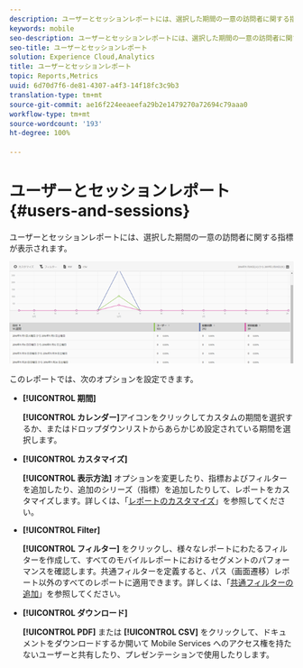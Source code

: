 ```yaml
---
description: ユーザーとセッションレポートには、選択した期間の一意の訪問者に関する指標が表示されます。
keywords: mobile
seo-description: ユーザーとセッションレポートには、選択した期間の一意の訪問者に関する指標が表示されます。
seo-title: ユーザーとセッションレポート
solution: Experience Cloud,Analytics
title: ユーザーとセッションレポート
topic: Reports,Metrics
uuid: 6d70d7f6-de81-4307-a4f3-14f18fc3c9b3
translation-type: tm+mt
source-git-commit: ae16f224eeaeefa29b2e1479270a72694c79aaa0
workflow-type: tm+mt
source-wordcount: '193'
ht-degree: 100%

---
```



# ユーザーとセッションレポート{#users-and-sessions}

ユーザーとセッションレポートには、選択した期間の一意の訪問者に関する指標が表示されます。

![ユーザーとセッションレポート](assets/users_sessions.png)

このレポートでは、次のオプションを設定できます。

* **[!UICONTROL 期間]**

   **[!UICONTROL カレンダー]**&#x200B;アイコンをクリックしてカスタムの期間を選択するか、またはドロップダウンリストからあらかじめ設定されている期間を選択します。

* **[!UICONTROL カスタマイズ]**

   **[!UICONTROL 表示方法]** オプションを変更したり、指標およびフィルターを追加したり、追加のシリーズ（指標）を追加したりして、レポートをカスタマイズします。詳しくは、「[レポートのカスタマイズ](/help/using/usage/reports-customize/t-reports-customize.md)」を参照してください。

* **[!UICONTROL Filter]**

   **[!UICONTROL フィルター]** をクリックし、様々なレポートにわたるフィルターを作成して、すべてのモバイルレポートにおけるセグメントのパフォーマンスを確認します。共通フィルターを定義すると、パス（画面遷移）レポート以外のすべてのレポートに適用できます。詳しくは、「[共通フィルターの追加](/help/using/usage/reports-customize/t-sticky-filter.md)」を参照してください。

* **[!UICONTROL ダウンロード]**

   **[!UICONTROL PDF]** または **[!UICONTROL CSV]** をクリックして、ドキュメントをダウンロードするか開いて Mobile Services へのアクセス権を持たないユーザーと共有したり、プレゼンテーションで使用したりします。